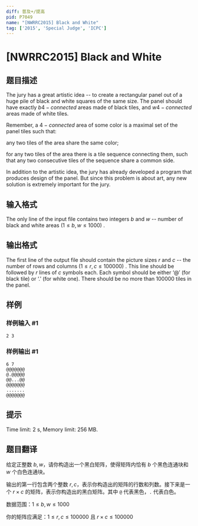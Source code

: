 ```yaml
---
diff: 普及+/提高
pid: P7049
name: "[NWRRC2015] Black and White"
tag: ['2015', 'Special Judge', 'ICPC']
---
```

# [NWRRC2015] Black and White
## 题目描述



The jury has a great artistic idea -- to create a rectangular panel out of a huge pile of black and white squares of the same size. The panel should have exactly $b 4-connected$ areas made of black tiles, and $w 4-connected$ areas made of white tiles.

Remember, a $4-connected$ area of some color is a maximal set of the panel tiles such that:

any two tiles of the area share the same color;

for any two tiles of the area there is a tile sequence connecting them, such that any two consecutive tiles of the sequence share a common side.

In addition to the artistic idea, the jury has already developed a program that produces design of the panel. But since this problem is about art, any new solution is extremely important for the jury.


## 输入格式



The only line of the input file contains two integers $b$ and $w$ -- number of black and white areas $(1 \le b , w \le 1000)$ .


## 输出格式



The first line of the output file should contain the picture sizes $r$ and $c$ -- the number of rows and columns $(1 \le r , c \le 100 000)$ . This line should be followed by $r$ lines of $c$ symbols each. Each symbol should be either $‘@'$ (for black tile) or $‘. '$ (for white one). There should be no more than $100 000$ tiles in the panel.


## 样例

### 样例输入 #1
```
2 3

```
### 样例输出 #1
```
6 7
@@@@@@@
@.@@@@@
@@...@@
@@@@@@@
.......
@@@@@@@

```
## 提示

Time limit: 2 s, Memory limit: 256 MB. 


## 题目翻译

给定正整数 $b,w$，请你构造出一个黑白矩阵，使得矩阵内恰有 $b$ 个黑色连通块和 $w$ 个白色连通块。

输出的第一行包含两个整数 $r,c$，表示你构造出的矩阵的行数和列数。接下来是一个 $r\times c$ 的矩阵，表示你构造出的黑白矩阵。其中 ```@``` 代表黑色，```.``` 代表白色。

数据范围：$1\le b,w\le 1000$

你的矩阵应满足：$1\le r,c\le 100000$ 且 $r\times c\le100000$

